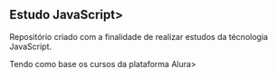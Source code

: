<h2>Estudo JavaScript></h2>

<p>Repositório criado com a finalidade de realizar estudos da técnologia JavaScript.</p>
<p>Tendo como base os cursos da plataforma Alura></p>
